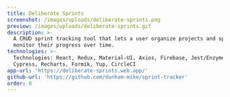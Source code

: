 ```yaml
---
title: Deliberate Sprints
screenshot: /images/uploads/deliberate-sprints.png
preview: /images/uploads/deliberate-sprints.gif
description: >-
  A CRUD sprint tracking tool that lets a user organize projects and sprints and
  monitor their progress over time.
technologies: >-
  Technologies: React, Redux, Material-UI, Axios, Firebase, Jest/Enzyme,
  Cypress, Recharts, Formik, Yup, CircleCI
app-url: 'https://deliberate-sprints.web.app/'
github-url: 'https://github.com/dunham-mike/sprint-tracker'
order: 0
---
```

